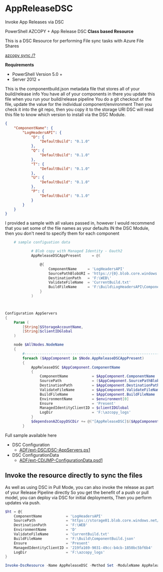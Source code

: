 # AppReleaseDSC
Invoke App Releases via DSC

PowerShell AZCOPY + App Release DSC __Class based Resource__

This is a DSC Resource for performing File sync tasks with Azure File Shares

[azcopy sync /?](https://docs.microsoft.com/en-us/azure/storage/common/storage-ref-azcopy-sync)

__Requirements__
* PowerShell Version 5.0 +
* Server 2012 +

This is the componentbuild.json metadata file that stores all of your build/release info
You have all of your components in there you update this file when you run your build/release pipeline
You do a git checkout of the file, update the value for the individual component/environment
Then you check it into the git repo, then you copy it to the storage URI
DSC will read this file to know which version to install via the DSC Module.

```json
{
    "ComponentName": {
        "LogHeadersAPI": {
            "D": {
                "DefaultBuild": "0.1.0"
            },
            "Q": {
                "DefaultBuild": "0.1.0"
            },
            "T": {
                "DefaultBuild": "0.1.0"
            },
            "U": {
                "DefaultBuild": "0.1.0"
            },
            "P": {
                "DefaultBuild": "0.1.0"
            }
        }
    }
}
```

I provided a sample with all values passed in, however I would recommend that you set some of the file names as your defaults 
IN the DSC Module, then you don't need to specify them for each component

```powershell
    # sample configuation data

            # Blob copy with Managed Identity - Oauth2
            AppReleaseDSCAppPresent     = @(

                @{
                    ComponentName     = 'LogHeadersAPI'
                    SourcePathBlobURI = 'https://{0}.blob.core.windows.net/builds/'
                    DestinationPath   = 'F:\WEB\'
                    ValidateFileName  = 'CurrentBuild.txt'
                    BuildFileName     = 'F:\Build\LogHeadersAPI\ComponentBuild.json'
                }
            )
```


```powershell


Configuration AppServers
{
    Param (
        [String]$StorageAccountName,
        [String]$clientIDGlobal
    )

    node $AllNodes.NodeName
    {
        #-------------------------------------------------------------------
        foreach ($AppComponent in $Node.AppReleaseDSCAppPresent)
        {
            AppReleaseDSC $AppComponent.ComponentName
            {
                ComponentName           = $AppComponent.ComponentName
                SourcePath              = ($AppComponent.SourcePathBlobURI -f $StorageAccountName)
                DestinationPath         = $AppComponent.DestinationPath
                ValidateFileName        = $AppComponent.ValidateFileName
                BuildFileName           = $AppComponent.BuildFileName
                EnvironmentName         = $environment[0]
                Ensure                  = 'Present'
                ManagedIdentityClientID = $clientIDGlobal
                LogDir                  = 'F:\azcopy_logs'
            }
            $dependsonAZCopyDSCDir += @("[AppReleaseDSC]$($AppComponent.ComponentName)")
        }
```

Full sample available here

- DSC Configuration
    - [ADF/ext-DSC/DSC-AppServers.ps1](https://github.com/brwilkinson/AzureDeploymentFramework/blob/main/ADF/ext-DSC/DSC-AppServers.ps1#L448)
- DSC ConfigurationData
    - [ADF/ext-CD/JMP-ConfigurationData.psd1](https://github.com/brwilkinson/AzureDeploymentFramework/blob/main/ADF/ext-CD/API-ConfigurationData.psd1#L182)

## Invoke the resource directly to sync the files

As well as using DSC in Pull Mode, you can also invoke the release as part of your Release Pipeline directly
So you get the benefit of a push or pull model, you can deploy via DSC for initial deployments,
Then you perform updates  via push.


```powershell
$ht = @{
    ComponentName           = 'LogHeadersAPI'
    SourcePath              = 'https://storage01.blob.core.windows.net/builds/'
    DestinationPath         = 'F:\WEB'
    EnvironmentName         = 'D'
    ValidateFileName        = 'CurrentBuild.txt'
    BuildFileName           = 'F:\Build\ComponentBuild.json'
    Ensure                  = 'Present'
    ManagedIdentityClientID = '219fa169-9031-49cc-b4cb-1850bc5bf6b4'
    LogDir                  = 'F:\azcopy_logs'
}

Invoke-DscResource -Name AppReleaseDSC -Method Set -ModuleName AppReleaseDSC -Property $ht -Verbose
